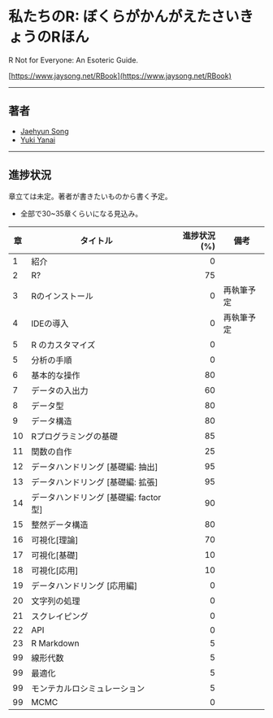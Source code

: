 # 私たちのR: ぼくらがかんがえたさいきょうのRほん
R Not for Everyone: An Esoteric Guide.

[https://www.jaysong.net/RBook](https://www.jaysong.net/RBook)

---

## 著者

* [Jaehyun Song](https://www.jaysong.net)
* [Yuki Yanai](https://yukiyanai.github.io)

---

## 進捗状況

章立ては未定。著者が書きたいものから書く予定。

* 全部で30~35章くらいになる見込み。

|章|タイトル|進捗状況 (%)|備考|
|---|---|---:|---|
|1  | 紹介 |  0| |
|2  | R?   | 75| |
|3  |Rのインストール|0|再執筆予定|
|4  |IDEの導入|0|再執筆予定|
|5  |R のカスタマイズ|0|
|5  |分析の手順|0||
|6  |基本的な操作|80||
|7  |データの入出力|60||
|8  |データ型|80||
|9  |データ構造|80||
|10 |Rプログラミングの基礎|85||
|11 |関数の自作  |25||
|12 |データハンドリング [基礎編: 抽出]|95||
|13 |データハンドリング [基礎編: 拡張]|95||
|14 |データハンドリング [基礎編: factor型]|90||
|15 |整然データ構造|80||
|16 |可視化[理論]|70||
|17 |可視化[基礎]|10||
|18 |可視化[応用]|10||
|19 |データハンドリング [応用編]|0||
|20 |文字列の処理|0||
|21 |スクレイピング|0||
|22 | API | 0 | 
|23 |R Markdown|5||
|99 |線形代数 |5||
|99 |最適化 |5||
|99 |モンテカルロシミュレーション |5||
|99 | MCMC |0||